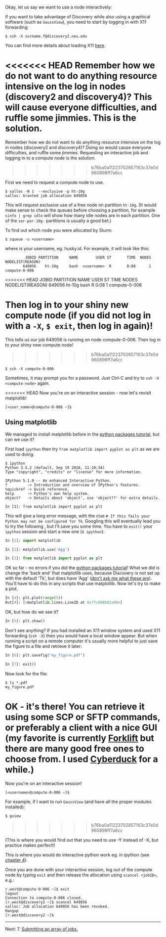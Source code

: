 Okay, let us say we want to use a node interactively:

If you want to take advantage of Discovery while also using a graphical software (such as `GaussView`), you need to start by logging in with X11 forwarding:

	$ ssh -X surname.f@discovery2.neu.edu

You can find more details about loading X11 [here](01-logging-in.md).

<<<<<<< HEAD
Remember how we do not want to do anything resource intensive on the log in nodes (discovery2 and discovery4)? This will cause everyone difficulties, and ruffle some jimmies.
This is the solution.
=======
Remember how we do not want to do anything resource intensive on the log in nodes (discovery2 and discovery4)?
Doing so would cause everyone difficulties, and ruffle some jimmies.
Requesting an interactive job and logging in to a compute node is the solution.
>>>>>>> b76ba0a11223702857163c37e0d960898ff7a6cc

First we need to request a compute node to use.

	$ salloc -N 1  --exclusive -p ht-10g
	salloc: Granted job allocation 649056

This will request exclusive use of a free node on partition `ht-10g`.
(It would make sense to check the queues before choosing a partition, for example `sinfo | grep idle` will show how many idle nodes are in each partition.
	One of the `ser-par-10g-` partitions is usually a good bet.)

To find out which node you were allocated by Slurm:

	$ squeue -u <username>

where <username> is your username, eg. husky.id.
For example, it will look like this:

	         JOBID PARTITION     NAME        USER ST       TIME  NODES NODELIST(REASON)
	        649056    ht-10g     bash  <username>  R       0:08      1 compute-0-006

<<<<<<< HEAD
	             JOBID PARTITION     NAME     USER ST       TIME  NODES NODELIST(REASON)
	            649056    ht-10g     bash <user-name>  R       0:08      1 compute-0-006

Then log in to your shiny new compute node (if you did not log in with a `-X`, `$ exit`, then log in again)!
=======
This tells us our job 649056 is running on node compute-0-006.
Then log in to your shiny new compute node!
>>>>>>> b76ba0a11223702857163c37e0d960898ff7a6cc

	$ ssh -X compute-0-006

Sometimes, it may prompt you for a password. Just Ctrl-C and try to `ssh -X <compute-node>` again.

<<<<<<< HEAD
Now you're on an interactive session - now let's revisit matplotlib!

	[<user_name>@compute-0-006 ~]$


## Using matplotlib
We managed to install matplotlib before in the [python packages tutorial](04-python-packages.md), but can we use it?

First load `ipython` then try `from matplotlib import pyplot as plt` as we are used to doing.

```
$ ipython
Python 3.5.2 (default, Sep 19 2016, 11:10:34)
Type "copyright", "credits" or "license" for more information.

IPython 5.1.0 -- An enhanced Interactive Python.
?         -> Introduction and overview of IPython's features.
%quickref -> Quick reference.
help      -> Python's own help system.
object?   -> Details about 'object', use 'object??' for extra details.

In [1]: from matplotlib import pyplot as plt
```

This will give a long error message, with the clue `# If this fails your Python may not be configured for Tk`.  Googling this will eventually lead you to try the following
, but I'll save you some time. You have to `exit()` your `ipython` session and start a new one (`$ ipython`):

```python
In [1]: import matplotlib

In [2]: matplotlib.use('Agg')

In [3]: from matplotlib import pyplot as plt
```

OK so far - no errors if you did the [python packages tutorial](04-python-packages.md)!  What we did is change the 'back end' that matplotlib uses, because Discovery is not set up with the default 'Tk', but does have 'Agg' ([don't ask me what these are](http://lmgtfy.com/?q=what+are+Tk+and+Agg)). You'll have to do this in any scripts that use matplotlib. Now let's try to make a plot.

```python
In [4]: plt.plot(range(5))
Out[4]: [<matplotlib.lines.Line2D at 0x7fc098b02a90>]
```

OK, but how do we see it?

```python
In [5]: plt.show()
```

Don't see anything? If you had installed an X11 window system and used X11 forwarding (`ssh -X`) then you would have a local window appear. But when running a script on a remote computer it's usually more helpful to just save the figure to a file and retrieve it later:

```python
In [6]: plt.savefig("my_figure.pdf")

In [7]: exit()
```

Now look for the file:

```
$ ls *.pdf
my_figure.pdf
```

OK - it's there!  You can retrieve it using some SCP or SFTP commands, or preferably a client with a nice GUI (my favorite is currently [Forklift](http://www.binarynights.com/forklift/) but there are many good free ones to choose from. I used [Cyberduck](https://cyberduck.io/) for a while.)
=======
Now you're on an interactive session!

	[<username>@compute-0-006 ~]$

For example, if I want to run `GaussView` (and have all the proper modules installed):

	$ gview
>>>>>>> b76ba0a11223702857163c37e0d960898ff7a6cc

(This is where you would find out that you need to use -Y instead of -X, but practice makes perfect!)

This is where you would do interactive python work eg. in ipython
(see [chapter 4](04-python-packages.md)).

Once you are done with your interactive session, log out of the compute node
by typing `exit` and then release the allocation using `scancel <jobID>`, e.g.:

```
r.west@compute-0-006 ~]$ exit
logout
Connection to compute-0-006 closed.
[r.west@discovery2 ~]$ scancel 649056
salloc: Job allocation 649056 has been revoked.
Hangup
[r.west@discovery2 ~]$
```

---
Next: 7. [Submitting an array of jobs.](07-arrays.md)
